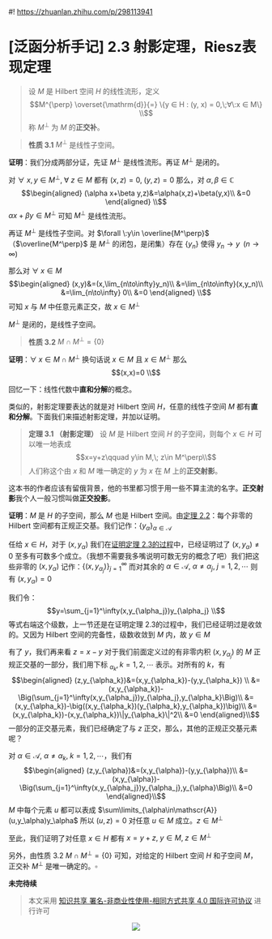 #! https://zhuanlan.zhihu.com/p/298113941
# [泛函分析手记] 2.3 射影定理，Riesz表现定理

> 设 $M$ 是 $\mathrm{Hilbert}$ 空间 $H$ 的线性流形，定义
> $$M^{\perp} \overset{\mathrm{d}}{=} \{y ∈ H : (y, x) = 0,\;∀\:x ∈ M\} \\$$
> 称 $M^⊥$ 为 $M$ 的**正交补**。


> **性质 3.1** $M^\perp$ 是线性子空间。

**证明**：我们分成两部分证，先证 $M^\perp$ 是线性流形。再证 $M^\perp$ 是闭的。

对 $\forall\:x,y\in M^\perp,\;\forall\:z\in M$ 都有 $(x,z)=0,\;(y,z)=0$ 那么，对 $\alpha,\beta\in\mathbb{C}$
$$\begin{aligned}
(\alpha x+\beta y,z)&=\alpha(x,z)+\beta(y,x)\\
&=0
\end{aligned} \\$$
$\alpha x+\beta y\in M^\perp$ 可知 $M^\perp$ 是线性流形。

再证 $M^\perp$ 是线性子空间。对 $\forall \:y\in \overline{M^\perp}$ （$\overline{M^\perp}$ 是 $M^\perp$ 的闭包，是闭集）存在 $\{y_n\}$ 使得 $y_n\to y\;\;(n\to\infty)$

那么对 $\forall \;x\in M$
$$\begin{aligned}
(x,y)&=(x,\lim_{n\to\infty}y_n)\\
&=\lim_{n\to\infty}(x,y_n)\\
&=\lim_{n\to\infty} 0\\
&=0
\end{aligned} \\$$
可知 $x$ 与 $M$ 中任意元素正交，故 $x\in M^\perp$

$M^\perp$ 是闭的，是线性子空间。

> **性质 3.2** $M\cap M^\perp=\{0\}$

**证明**：$\forall \;x\in M\cap M^\perp$ 换句话说 $x\in M$ 且 $x\in M^\perp$ 那么
$$(x,x)=0 \\$$

回忆一下：线性代数中**直和分解**的概念。


类似的，射影定理要表达的就是对 $\mathrm{Hilbert}$ 空间 $H$，任意的线性子空间 $M$ 都有**直和分解**。下面我们来描述射影定理，并加以证明。

> **定理 3.1 （射影定理）** 设 $M$ 是 $\mathrm{Hilbert}$ 空间 $H$ 的子空间，则每个 $x\in H$ 可以唯一地表成
> $$x=y+z\qquad y\in M,\; z\in M^\perp\\$$
> 人们称这个由 $x$ 和 $M$ 唯一确定的 $y$ 为 $x$ 在 $M$ 上的**正交射影**。

这本书的作者应该有留俄背景，他的书里都习惯于用一些不算主流的名字。**正交射影**我个人一般习惯叫做**正交投影**。

**证明**：$M$ 是 $H$ 的子空间，那么 $M$ 也是 $\mathrm{Hilbert}$ 空间。由[定理 2.2](https://zhuanlan.zhihu.com/p/282852669)：每个非零的 $\mathrm{Hilbert}$ 空间都有正规正交基。我们记作：$\{y_\alpha\}_{\alpha\in\mathscr{A}}$ 

任给 $x\in H$，对于 $(x,y_\alpha)$ 我们在[证明定理 2.3的过程](https://zhuanlan.zhihu.com/p/282852669)中，已经证明过了 $(x,y_\alpha)\not = 0$ 至多有可数多个成立。（我想不需要我多嘴说明可数无穷的概念了吧）我们把这些非零的 $(x,y_\alpha)$ 记作：$\{(x,y_{\alpha_j})\}_{j=1}^\infty$ 而对其余的 $\alpha\in\mathscr{A},\:\alpha\not = \alpha_j,\;j=1,2,\cdots$ 则有 $(x,y_\alpha)=0$

我们令：
$$y=\sum_{j=1}^\infty(x,y_{\alpha_j})y_{\alpha_j} \\$$
等式右端这个级数，上一节还是在证明定理 2.3的过程中，我们已经证明过是收敛的。又因为 $\mathrm{Hilbert}$ 空间的完备性，级数收敛到 $M$ 内，故 $y\in M$

有了 $y$，我们再来看 $z=x-y$ 对于我们前面定义过的有非零内积 $(x,y_{\alpha_j})$ 的 $M$ 正规正交基的一部分，我们用下标 $_{\alpha_k},k=1,2,\cdots$ 表示。对所有的 $k$，有
$$\begin{aligned}
(z,y_{\alpha_k})&=(x,y_{\alpha_k})-(y,y_{\alpha_k}) \\
&=(x,y_{\alpha_k})-\Big(\sum_{j=1}^\infty(x,y_{\alpha_j})y_{\alpha_j},y_{\alpha_k}\Big)\\
&=(x,y_{\alpha_k})-\big((x,y_{\alpha_k})(y_{\alpha_k},y_{\alpha_k})\big)\\
&=(x,y_{\alpha_k})-(x,y_{\alpha_k})\|y_{\alpha_k}\|^2\\
&=0
\end{aligned}\\$$
一部分的正交基元素，我们已经确定了与 $z$ 正交，那么，其他的正规正交基元素呢？

对 $\alpha\in\mathscr{A},\:\alpha\not = \alpha_k,\;k=1,2,\cdots$，我们有
$$\begin{aligned}
(z,y_{\alpha})&=(x,y_{\alpha})-(y,y_{\alpha})\\
&=(x,y_{\alpha})-\Big(\sum_{j=1}^\infty(x,y_{\alpha_j})y_{\alpha_j},y_{\alpha}\Big)\\
&=0
\end{aligned}\\$$
$M$ 中每个元素 $u$ 都可以表成 $\sum\limits_{\alpha\in\mathscr{A}}(u,y_\alpha)y_\alpha$ 所以 $(u,z)=0$ 对任意 $u\in M$ 成立。$z\in M^\perp$

至此，我们证明了对任意 $x\in H$ 都有 $x=y+z,\;y\in M,\;z\in M^\perp$

另外，由性质 3.2 $M\cap M^\perp=\{0\}$ 可知，对给定的 $\mathrm{Hilbert}$ 空间 $H$ 和子空间 $M$，正交补 $M^\perp$ 是唯一确定的。$\square$

**未完待续**

> 本文采用 [知识共享 署名-非商业性使用-相同方式共享 4.0 国际许可协议](https://creativecommons.org/licenses/by-nc-sa/4.0/deed.zh-Hans) 进行许可

<div align=center>
<img src="https://mirrors.creativecommons.org/presskit/buttons/88x31/svg/by-nc-sa.svg" />
</div>